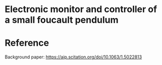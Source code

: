 # Electronic monitor and controller of a small foucault pendulum 

# Reference
Background paper: https://aip.scitation.org/doi/10.1063/1.5022813
